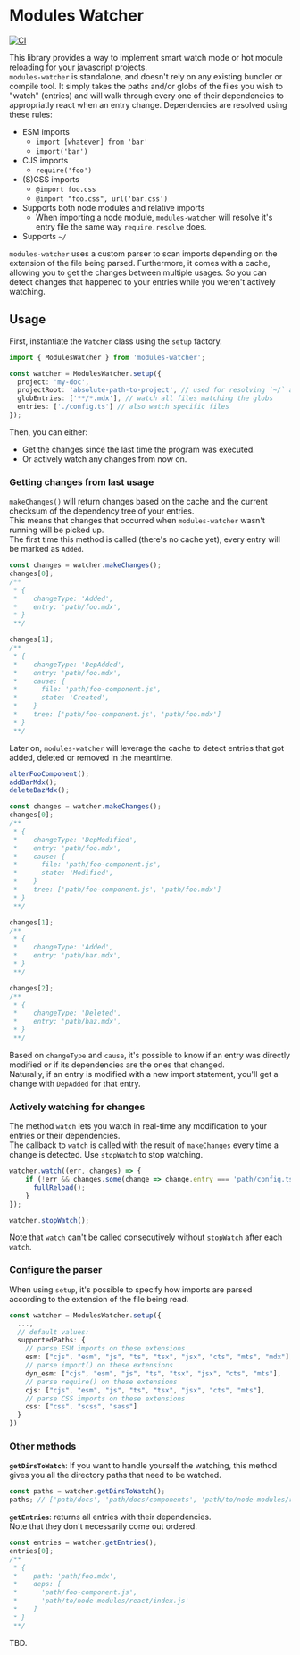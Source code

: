 # Modules Watcher

[![CI](https://github.com/CyriacBr/modules-watcher/actions/workflows/CI.yml/badge.svg)](https://github.com/CyriacBr/modules-watcher/actions/workflows/CI.yml)

This library provides a way to implement smart watch mode or hot module reloading for your javascript projects.  
`modules-watcher` is standalone, and doesn't rely on any existing bundler or compile tool. It simply takes the
paths and/or globs of the files you wish to "watch" (entries) and will walk through every one of their dependencies to appropriatly react when an entry change.
Dependencies are resolved using these rules:  
* ESM imports  
  * `import [whatever] from 'bar'`
  * `import('bar')`
* CJS imports
  * `require('foo')`
* (S)CSS imports
  * `@import foo.css`
  * `@import "foo.css", url('bar.css')`
* Supports both node modules and relative imports
  * When importing a node module, `modules-watcher` will resolve it's entry file the same way `require.resolve` does.
* Supports `~/`

`modules-watcher` uses a custom parser to scan imports depending on the extension of the file being parsed.
Furthermore, it comes with a cache, allowing you to get the changes between multiple usages. So you can detect changes that happened to your entries
while you weren't actively watching.

## Usage

First, instantiate the `Watcher` class using the `setup` factory.
```ts
import { ModulesWatcher } from 'modules-watcher';

const watcher = ModulesWatcher.setup({
  project: 'my-doc',
  projectRoot: 'absolute-path-to-project', // used for resolving `~/` and more
  globEntries: ['**/*.mdx'], // watch all files matching the globs
  entries: ['./config.ts'] // also watch specific files
});
```

Then, you can either:
* Get the changes since the last time the program was executed.
* Or actively watch any changes from now on.

### Getting changes from last usage

`makeChanges()` will return changes based on the cache and the current checksum of the dependency tree of your entries.  
This means that changes that occurred when `modules-watcher` wasn't running will be picked up.  
The first time this method is called (there's no cache yet), every entry will be marked as `Added`.

```ts
const changes = watcher.makeChanges();
changes[0];
/**
 * {
 *    changeType: 'Added',
 *    entry: 'path/foo.mdx',
 * }
 **/

changes[1];
/**
 * {
 *    changeType: 'DepAdded',
 *    entry: 'path/foo.mdx',
 *    cause: {
 *      file: 'path/foo-component.js',
 *      state: 'Created',
 *    }
 *    tree: ['path/foo-component.js', 'path/foo.mdx'] 
 * }
 **/
```

Later on, `modules-watcher` will leverage the cache to detect entries that got added, deleted or removed in the meantime.


```ts
alterFooComponent();
addBarMdx();
deleteBazMdx();

const changes = watcher.makeChanges();
changes[0];
/**
 * {
 *    changeType: 'DepModified',
 *    entry: 'path/foo.mdx',
 *    cause: {
 *      file: 'path/foo-component.js',
 *      state: 'Modified',
 *    }
 *    tree: ['path/foo-component.js', 'path/foo.mdx'] 
 * }
 **/

changes[1];
/**
 * {
 *    changeType: 'Added',
 *    entry: 'path/bar.mdx',
 * }
 **/

changes[2];
/**
 * {
 *    changeType: 'Deleted',
 *    entry: 'path/baz.mdx',
 * }
 **/
```
Based on `changeType` and `cause`, it's possible to know if an entry was directly modified or if its dependencies are the ones that changed.  
Naturally, if an entry is modified with a new import statement, you'll get a change with `DepAdded` for that entry.

### Actively watching for changes

The method `watch` lets you watch in real-time any modification to your entries or their dependencies.   
The callback to `watch` is called with the result of `makeChanges` every time a change is detected.
Use `stopWatch` to stop watching.

```ts
watcher.watch((err, changes) => {
    if (!err && changes.some(change => change.entry === 'path/config.ts')) {
      fullReload();
    }
});

watcher.stopWatch();
```
Note that `watch` can't be called consecutively without `stopWatch` after each `watch`.

### Configure the parser

When using `setup`, it's possible to specify how imports are parsed according to the extension of the file being read.
```ts
const watcher = ModulesWatcher.setup({
  ...,
  // default values:
  supportedPaths: {
    // parse ESM imports on these extensions
    esm: ["cjs", "esm", "js", "ts", "tsx", "jsx", "cts", "mts", "mdx"],
    // parse import() on these extensions
    dyn_esm: ["cjs", "esm", "js", "ts", "tsx", "jsx", "cts", "mts"],
    // parse require() on these extensions
    cjs: ["cjs", "esm", "js", "ts", "tsx", "jsx", "cts", "mts"],
    // parse CSS imports on these extensions
    css: ["css", "scss", "sass"]
  }
})
```

### Other methods

**`getDirsToWatch`**: If you want to handle yourself the watching, this method gives you all the directory paths that need to be watched.
```ts
const paths = watcher.getDirsToWatch();
paths; // ['path/docs', 'path/docs/components', 'path/to/node-modules/react/dist']
```

**`getEntries`**: returns all entries with their dependencies.  
Note that they don't necessarily come out ordered.
```ts
const entries = watcher.getEntries();
entries[0];
/**
 * {
 *    path: 'path/foo.mdx',
 *    deps: [
 *      'path/foo-component.js', 
 *      'path/to/node-modules/react/index.js'
 *    ] 
 * }
 **/
```

TBD.